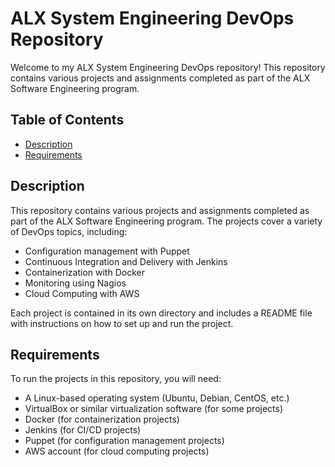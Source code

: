 # ALX System Engineering DevOps Repository

Welcome to my ALX System Engineering DevOps repository! This repository contains various projects and assignments completed as part of the ALX Software Engineering program.

## Table of Contents

- [Description](#description)
- [Requirements](#requirements)

## Description

This repository contains various projects and assignments completed as part of the ALX Software Engineering program. The projects cover a variety of DevOps topics, including:

- Configuration management with Puppet
- Continuous Integration and Delivery with Jenkins
- Containerization with Docker
- Monitoring using Nagios
- Cloud Computing with AWS

Each project is contained in its own directory and includes a README file with instructions on how to set up and run the project.

## Requirements

To run the projects in this repository, you will need:

- A Linux-based operating system (Ubuntu, Debian, CentOS, etc.)
- VirtualBox or similar virtualization software (for some projects)
- Docker (for containerization projects)
- Jenkins (for CI/CD projects)
- Puppet (for configuration management projects)
- AWS account (for cloud computing projects)
